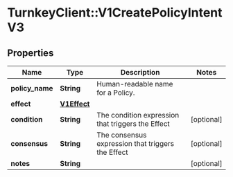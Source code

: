 # TurnkeyClient::V1CreatePolicyIntentV3

## Properties
Name | Type | Description | Notes
------------ | ------------- | ------------- | -------------
**policy_name** | **String** | Human-readable name for a Policy. | 
**effect** | [**V1Effect**](V1Effect.md) |  | 
**condition** | **String** | The condition expression that triggers the Effect | [optional] 
**consensus** | **String** | The consensus expression that triggers the Effect | [optional] 
**notes** | **String** |  | [optional] 

